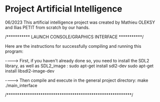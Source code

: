 # Project Artificial Intelligence
06/2023
This artificial intelligence project was created by Mathieu OLEKSY and Ilias PETIT from scratch by our hands.

/***********  LAUNCH CONSOLE/GRAPHICS INTERFACE ***********/

Here are the instructions for successfully compiling and running this program:

----> First, if you haven't already done so, you need to install the SDL2 library, as well as SDL2_image :
sudo apt-get install sdl2-dev
sudo apt-get install libsdl2-image-dev


----> Then compile and execute in the general project directory:
make
./main_interface


/***********************************************************/
